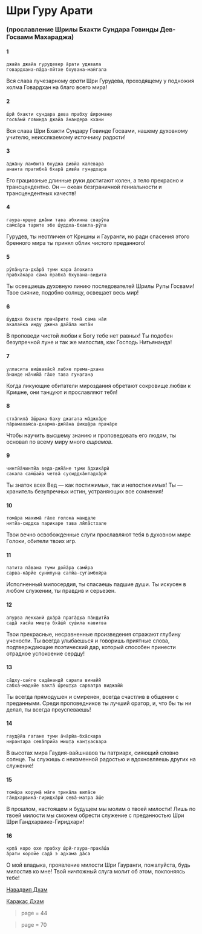 # Шри Гуру Арати

### (прославление Шрилы Бхакти Сундара Говинды Дев-Госвами Махараджа)

#### 1

    джайа джайа гурудевер а̄рати уджвала
    говардхана-па̄да-пӣтхе бхувана-ман̇гала

Вся слава лучезарному *арати* Шри Гурудева, проходящему у подножия холма Говардхан на благо всего мира!

#### 2

    ш́рӣ бхакти сундара дева прабху ш́ироман̣и
    госва̄мӣ говинда джайа а̄нандера кхани

Вся слава Шри Бхакти Сундару Говинде Госвами, нашему духовному учителю, неиссякаемому источнику радости!

#### 3

    а̄джа̄ну ламбита бхуджа дивйа калевара
    ананта пратибха̄ бхара̄ дивйа гун̣адхара

Его грациозные длинные руки достигают колен, а тело прекрасно и трансцендентно. Он — океан безграничной гениальности и трансцендентных качеств!

#### 4

    гаура-кр̣ш̣н̣е джа̄ни тава абхинна сварӯпа
    сам̇са̄ра тарите эбе ш́уддха-бхакта-рӯпа

Гурудев, ты неотличен от Кришны и Гауранги, но ради спасения этого бренного мира ты принял облик чистого преданного!

#### 5

    рӯпа̄нуга-дха̄ра̄ туми кара а̄локита
    прабха̄кара сама прабха̄ бхувана-видита

Ты освещаешь духовную линию последователей Шрилы Рупы Госвами! Твое сияние, подобно солнцу, освещает весь мир!

#### 6

    ш́уддха бхакти прача̄рите тома̄ сама на̄и
    акалан̇ка инду джена дайа̄ла нита̄и

В проповеди чистой любви к Богу тебе нет равных! Ты подобен безупречной луне и так же милостив, как Господь Нитьянанда!

#### 7

    улласита виш́вава̄сӣ лабхе према-дхана
    а̄нанде на̄чийа̄ га̄хе тава гун̣аган̣а

Когда ликующие обитатели мироздания обретают сокровище любви к Кришне, они танцуют и прославляют тебя!

#### 8

    стха̄пила̄ а̄ш́рама баху джагата ма̄джха̄ре
    па̄рамахам̇са-дхарма-джн̃а̄на ш́икш̣а̄ра прача̄ре

Чтобы научить высшему знанию и проповедовать его людям, ты основал по всему миру много *ашрамов*.

#### 9

    чинтйа̄чинтйа веда-джн̃а̄не туми а̄дхика̄рӣ
    сакала сам̇ш́айа четва̄ сусиддха̄нтадха̄рӣ

Ты знаток всех Вед — как постижимых, так и непостижимых! Ты — хранитель безупречных истин, устраняющих все сомнения!

#### 10

    тома̄ра махима̄ га̄хе голока ман̣д̣але
    нитйа-сиддха парикаре тава лӣла̄стхале

Твои вечно освобожденные слуги прославляют тебя в духовном мире Голоки, обители твоих игр.

#### 11

    патита па̄вана туми дойа̄ра самӣра
    сарва-ка̄рйе сунипун̣а сатйа-сугамбхӣра

Исполненный милосердия, ты спасаешь падшие души. Ты искусен в любом служении, ты правдив и серьезен.

#### 12

    апурва лекханӣ дха̄ра̄ прага̄д̣ха па̄н̣д̣итйа
    сада̄ хасйа миш̣т̣а бха̄ш́ӣ суш́ила кавитва

Твои прекрасные, несравненные произведения отражают глубину учености. Ты всегда улыбаешься и говоришь приятные слова, подтверждающие поэтический дар, который способен принести отрадное успокоение сердцу!

#### 13

    са̄дху-сан̇ге сада̄нандӣ сарала винайӣ
    сабха̄-мадхйе вакта̄ ш́реш̣т̣ха сарватра виджайӣ

Ты всегда прямодушен и смиренен, всегда счастлив в общении с преданными. Среди проповедников ты лучший оратор, и, что бы ты ни делал, ты всегда преуспеваешь!

#### 14

    гауд̣ӣйа гагане туми а̄ча̄рйа-бха̄скара
    нирантара сева̄прийа миш̣т̣а кан̣т̣хасвара

В высотах мира Гаудия-вайшнавов ты патриарх, сияющий словно солнце. Ты служишь с неизменной радостью и вдохновляешь других на служение!

#### 15

    тома̄ра корун̣а̄ ма̄ге трика̄ла вила̄се
    га̄ндхарвика̄-гиридха̄рӣ сева̄-матра а̄ш́е

В прошлом, настоящем и будущем мы молим о твоей милости! Лишь по твоей милости мы сможем обрести служение с преданностью Шри Шри Гандхарвике-Гиридхари!

#### 16

    кр̣па̄ коро охе прабху ш́рӣ-гаура-прака̄ш́а
    а̄рати коройе сада̄ э адхама да̄са

О мой владыка, проявление милости Шри Гауранги, пожалуйста, будь милостив ко мне! Твой ничтожный слуга молит об этом, поклоняясь тебе!


[Навадвип Дхам](https://soundcloud.com/bharatimaharaj/navadwip-scsm-jaya-jaya)

[Каракас Дхам](https://soundcloud.com/bharatimaharaj/shchsm-karakas-dzhaya-dzhaya)


> page = 44

> page = 70
